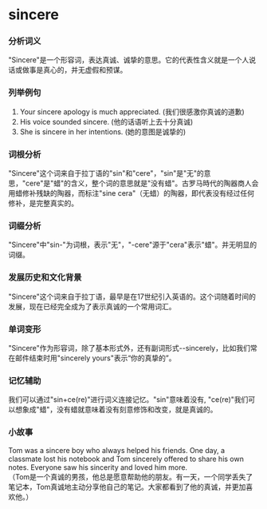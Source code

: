 # sincere

### 分析词义

  

"Sincere"是一个形容词，表达真诚、诚挚的意思。它的代表性含义就是一个人说话或做事是真心的，并无虚假和预谋。

  

### 列举例句

  

1.  Your sincere apology is much appreciated. (我们很感激你真诚的道歉)
2.  His voice sounded sincere. (他的话语听上去十分真诚)
3.  She is sincere in her intentions. (她的意图是诚挚的)

  

### 词根分析

  

"Sincere"这个词来自于拉丁语的"sin"和"cere"，"sin"是"无"的意思，"cere"是"蜡"的含义，整个词的意思就是"没有蜡"。古罗马時代的陶器商人会用蜡修补残缺的陶器，而标注"sine cera"（无蜡）的陶器，即代表没有经过任何修补，是完整真实的。

  

### 词缀分析

  

"Sincere"中"sin-"为词根，表示"无"，"-cere"源于"cera"表示"蜡"。并无明显的词缀。

  

### 发展历史和文化背景

  

"Sincere"这个词来自于拉丁语，最早是在17世纪引入英语的。这个词随着时间的发展，现在已经完全成为了表示真诚的一个常用词汇。

  

### 单词变形

  

"Sincere"作为形容词，除了基本形式外，还有副词形式--sincerely，比如我们常在邮件结束时用"sincerely yours"表示“你的真挚的”。

  

### 记忆辅助

  

我们可以通过"sin+ce(re)"进行词义连接记忆。"sin"意味着没有, "ce(re)"我们可以想象成"蜡"，没有蜡就意味着没有刻意修饰和改变，就是真诚的。

  

### 小故事

  

Tom was a sincere boy who always helped his friends. One day, a classmate lost his notebook and Tom sincerely offered to share his own notes. Everyone saw his sincerity and loved him more.  
（Tom是一个真诚的男孩，他总是愿意帮助他的朋友。有一天，一个同学丢失了笔记本，Tom真诚地主动分享他自己的笔记。大家都看到了他的真诚，并更加喜欢他。）
